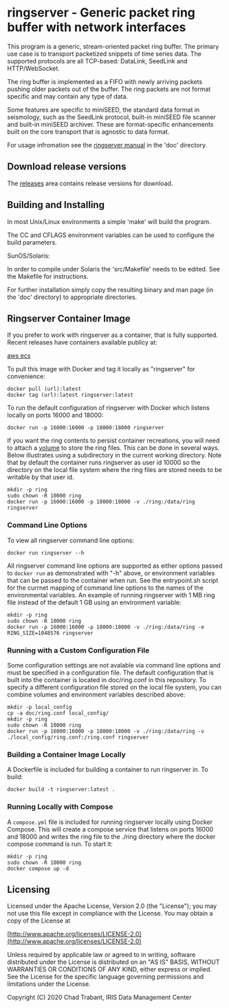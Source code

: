 # ringserver - Generic packet ring buffer with network interfaces

This program is a generic, stream-oriented packet ring buffer.  The primary
use case is to transport packetized snippets of time series data.  The
supported protocols are all TCP-based: DataLink, SeedLink and HTTP/WebSocket.

The ring buffer is implemented as a FIFO with newly arriving packets pushing
older packets out of the buffer.  The ring packets are not format specific
and may contain any type of data. 

Some features are specific to miniSEED, the standard data format in seismology,
such as the SeedLink protocol, built-in miniSEED file scanner and built-in
miniSEED archiver.  These are format-specific enhancements built on the core
transport that is agnostic to data format.

For usage infromation see the [ringserver manual](doc/ringserver.md) in the
'doc' directory.

## Download release versions

The [releases](https://github.com/EarthScope/ringserver/releases) area contains
release versions for download.

## Building and Installing 

In most Unix/Linux environments a simple 'make' will build the program.

The CC and CFLAGS environment variables can be used to configure
the build parameters.

SunOS/Solaris:
 
In order to compile under Solaris the 'src/Makefile' needs to be edited.
See the Makefile for instructions.

For further installation simply copy the resulting binary and man page
(in the 'doc' directory) to appropriate directories.

## Ringserver Container Image

If you prefer to work with ringserver as a container, that is fully supported.
Recent releases have containers available publicy at:

[aws ecs](url)

To pull this image with Docker and tag it locally as "ringserver" for convenience:

```
docker pull (url):latest
docker tag (url):latest ringserver:latest
```

To run the default configuration of ringserver with Docker which listens locally on ports 16000 and 18000:

```
docker run -p 16000:16000 -p 18000:18000 ringserver
```

If you want the ring contents to persist container recreations, you will need to attach a [volume](https://docs.docker.com/storage/volumes/) to store the ring files. This can be done in several ways. Below illustrates using a subdirectory in the current working directory. Note that by default the container runs ringserver as user id 10000 so the directory on the local file system where the ring files are stored needs to be writable by that user id.

```
mkdir -p ring
sudo chown -R 10000 ring
docker run -p 16000:16000 -p 18000:18000 -v ./ring:/data/ring ringserver
```

### Command Line Options

To view all ringserver command line options:

```
docker run ringserver --h
```

All ringserver command line options are supported as either options passed to `docker run` as demonstrated with "-h" above, or environment variables that can be passed to the container when run.
See the entrypoint.sh script for the currnet mapping of command line options to the names of the environmental variables.
An example of running ringserver with 1 MB ring file instead of the default 1 GB using an environment variable:

```
mkdir -p ring
sudo chown -R 10000 ring
docker run -p 16000:16000 -p 18000:18000 -v ./ring:/data/ring -e RING_SIZE=1048576 ringserver
```

### Running with a Custom Configuration File

Some configuration settings are not avalable via command line options and must be specified in a configuration file.
The default configuration that is built into the container is located in doc/ring.conf in this repository.
To specify a different configuration file stored on the local file system, you can combine volumes and environment variables described above:

```
mkdir -p local_config
cp -a doc/ring.conf local_config/
mkdir -p ring
sudo chown -R 10000 ring
docker run -p 16000:16000 -p 18000:18000 -v ./ring:/data/ring -v ./local_config/ring.conf:/ring.conf ringserver
```


### Building a Container Image Locally

A Dockerfile is included for building a container to run ringserver in.
To build:

```
docker build -t ringserver:latest .
```

### Running Locally with Compose

A `compose.yml` file is included for running ringserver locally using Docker Compose.
This will create a compose service that listens on ports 16000 and 18000 and writes the ring file to the ./ring directory where the docker compose command is run.
To start it:

```
mkdir -p ring
sudo chown -R 10000 ring
docker compose up -d
```

## Licensing 

Licensed under the Apache License, Version 2.0 (the "License");
you may not use this file except in compliance with the License.
You may obtain a copy of the License at

[http://www.apache.org/licenses/LICENSE-2.0](http://www.apache.org/licenses/LICENSE-2.0)

Unless required by applicable law or agreed to in writing, software
distributed under the License is distributed on an "AS IS" BASIS,
WITHOUT WARRANTIES OR CONDITIONS OF ANY KIND, either express or implied.
See the License for the specific language governing permissions and
limitations under the License.

Copyright (C) 2020 Chad Trabant, IRIS Data Management Center
